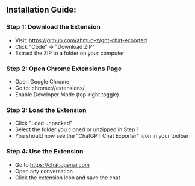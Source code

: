 ## Installation Guide:
### Step 1: Download the Extension
  - Visit: https://github.com/ahmud-z/gpt-chat-exporter/
  - Click "Code" → "Download ZIP"
  - Extract the ZIP to a folder on your computer

### Step 2: Open Chrome Extensions Page
  - Open Google Chrome
  - Go to: chrome://extensions/
  - Enable Developer Mode (top-right toggle)

### Step 3: Load the Extension
  - Click "Load unpacked"
  - Select the folder you cloned or unzipped in Step 1
  - You should now see the "ChatGPT Chat Exporter" icon in your toolbar

### Step 4: Use the Extension
  - Go to https://chat.openai.com
  - Open any conversation
  - Click the extension icon and save the chat
